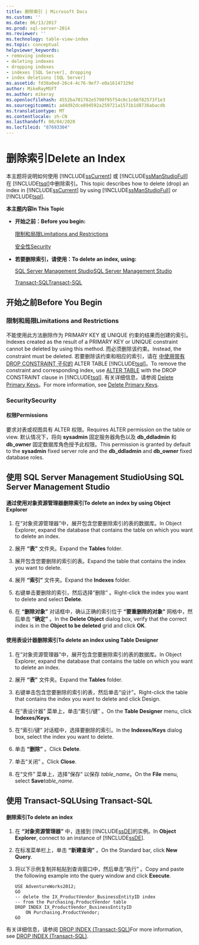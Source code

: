 ```yaml
---
title: 删除索引 | Microsoft Docs
ms.custom: ''
ms.date: 06/13/2017
ms.prod: sql-server-2014
ms.reviewer: ''
ms.technology: table-view-index
ms.topic: conceptual
helpviewer_keywords:
- removing indexes
- deleting indexes
- dropping indexes
- indexes [SQL Server], dropping
- index deletions [SQL Server]
ms.assetid: fd38a0ed-26c4-4c76-9ef7-e0a16147329d
author: MikeRayMSFT
ms.author: mikeray
ms.openlocfilehash: 4552ba701782e5790f95f54c0c1c66f82573f1e3
ms.sourcegitcommit: ad4d92dce894592a259721a1571b1d8736abacdb
ms.translationtype: MT
ms.contentlocale: zh-CN
ms.lasthandoff: 08/04/2020
ms.locfileid: "87693304"
---
```

# <a name="delete-an-index"></a><span data-ttu-id="9fc2a-102">删除索引</span><span class="sxs-lookup"><span data-stu-id="9fc2a-102">Delete an Index</span></span>
  <span data-ttu-id="9fc2a-103">本主题将说明如何使用 [!INCLUDE[ssCurrent](../../includes/sscurrent-md.md)] 或 [!INCLUDE[ssManStudioFull](../../includes/ssmanstudiofull-md.md)] 在 [!INCLUDE[tsql](../../includes/tsql-md.md)]中删除索引。</span><span class="sxs-lookup"><span data-stu-id="9fc2a-103">This topic describes how to delete (drop) an index in [!INCLUDE[ssCurrent](../../includes/sscurrent-md.md)] by using [!INCLUDE[ssManStudioFull](../../includes/ssmanstudiofull-md.md)] or [!INCLUDE[tsql](../../includes/tsql-md.md)].</span></span>  
  
 <span data-ttu-id="9fc2a-104">**本主题内容**</span><span class="sxs-lookup"><span data-stu-id="9fc2a-104">**In This Topic**</span></span>  
  
-   <span data-ttu-id="9fc2a-105">**开始之前：**</span><span class="sxs-lookup"><span data-stu-id="9fc2a-105">**Before you begin:**</span></span>  
  
     [<span data-ttu-id="9fc2a-106">限制和局限</span><span class="sxs-lookup"><span data-stu-id="9fc2a-106">Limitations and Restrictions</span></span>](#Restrictions)  
  
     [<span data-ttu-id="9fc2a-107">安全性</span><span class="sxs-lookup"><span data-stu-id="9fc2a-107">Security</span></span>](#Security)  
  
-   <span data-ttu-id="9fc2a-108">**若要删除索引，请使用：**</span><span class="sxs-lookup"><span data-stu-id="9fc2a-108">**To delete an index, using:**</span></span>  
  
     [<span data-ttu-id="9fc2a-109">SQL Server Management Studio</span><span class="sxs-lookup"><span data-stu-id="9fc2a-109">SQL Server Management Studio</span></span>](#SSMSProcedure)  
  
     [<span data-ttu-id="9fc2a-110">Transact-SQL</span><span class="sxs-lookup"><span data-stu-id="9fc2a-110">Transact-SQL</span></span>](#TsqlProcedure)  
  
##  <a name="before-you-begin"></a><a name="BeforeYouBegin"></a> <span data-ttu-id="9fc2a-111">开始之前</span><span class="sxs-lookup"><span data-stu-id="9fc2a-111">Before You Begin</span></span>  
  
###  <a name="limitations-and-restrictions"></a><a name="Restrictions"></a> <span data-ttu-id="9fc2a-112">限制和局限</span><span class="sxs-lookup"><span data-stu-id="9fc2a-112">Limitations and Restrictions</span></span>  
 <span data-ttu-id="9fc2a-113">不能使用此方法删除作为 PRIMARY KEY 或 UNIQUE 约束的结果而创建的索引。</span><span class="sxs-lookup"><span data-stu-id="9fc2a-113">Indexes created as the result of a PRIMARY KEY or UNIQUE constraint cannot be deleted by using this method.</span></span> <span data-ttu-id="9fc2a-114">而必须删除该约束。</span><span class="sxs-lookup"><span data-stu-id="9fc2a-114">Instead, the constraint must be deleted.</span></span> <span data-ttu-id="9fc2a-115">若要删除该约束和相应的索引，请在 [中使用带有 DROP CONSTRAINT 子句的](/sql/t-sql/statements/alter-table-transact-sql) ALTER TABLE [!INCLUDE[tsql](../../includes/tsql-md.md)]。</span><span class="sxs-lookup"><span data-stu-id="9fc2a-115">To remove the constraint and corresponding index, use [ALTER TABLE](/sql/t-sql/statements/alter-table-transact-sql) with the DROP CONSTRAINT clause in [!INCLUDE[tsql](../../includes/tsql-md.md)].</span></span> <span data-ttu-id="9fc2a-116">有关详细信息，请参阅 [Delete Primary Keys](../tables/delete-primary-keys.md)。</span><span class="sxs-lookup"><span data-stu-id="9fc2a-116">For more information, see [Delete Primary Keys](../tables/delete-primary-keys.md).</span></span>  
  
###  <a name="security"></a><a name="Security"></a> <span data-ttu-id="9fc2a-117">Security</span><span class="sxs-lookup"><span data-stu-id="9fc2a-117">Security</span></span>  
  
####  <a name="permissions"></a><a name="Permissions"></a> <span data-ttu-id="9fc2a-118">权限</span><span class="sxs-lookup"><span data-stu-id="9fc2a-118">Permissions</span></span>  
 <span data-ttu-id="9fc2a-119">要求对表或视图具有 ALTER 权限。</span><span class="sxs-lookup"><span data-stu-id="9fc2a-119">Requires ALTER permission on the table or view.</span></span> <span data-ttu-id="9fc2a-120">默认情况下，将向 **sysadmin** 固定服务器角色以及 **db_ddladmin** 和 **db_owner** 固定数据库角色授予此权限。</span><span class="sxs-lookup"><span data-stu-id="9fc2a-120">This permission is granted by default to the **sysadmin** fixed server role and the **db_ddladmin** and **db_owner** fixed database roles.</span></span>  
  
##  <a name="using-sql-server-management-studio"></a><a name="SSMSProcedure"></a> <span data-ttu-id="9fc2a-121">使用 SQL Server Management Studio</span><span class="sxs-lookup"><span data-stu-id="9fc2a-121">Using SQL Server Management Studio</span></span>  
  
#### <a name="to-delete-an-index-by-using-object-explorer"></a><span data-ttu-id="9fc2a-122">通过使用对象资源管理器删除索引</span><span class="sxs-lookup"><span data-stu-id="9fc2a-122">To delete an index by using Object Explorer</span></span>  
  
1.  <span data-ttu-id="9fc2a-123">在“对象资源管理器”中，展开包含您要删除索引的表的数据库。</span><span class="sxs-lookup"><span data-stu-id="9fc2a-123">In Object Explorer, expand the database that contains the table on which you want to delete an index.</span></span>  
  
2.  <span data-ttu-id="9fc2a-124">展开 **“表”** 文件夹。</span><span class="sxs-lookup"><span data-stu-id="9fc2a-124">Expand the **Tables** folder.</span></span>  
  
3.  <span data-ttu-id="9fc2a-125">展开包含您要删除的索引的表。</span><span class="sxs-lookup"><span data-stu-id="9fc2a-125">Expand the table that contains the index you want to delete.</span></span>  
  
4.  <span data-ttu-id="9fc2a-126">展开 **“索引”** 文件夹。</span><span class="sxs-lookup"><span data-stu-id="9fc2a-126">Expand the **Indexes** folder.</span></span>  
  
5.  <span data-ttu-id="9fc2a-127">右键单击要删除的索引，然后选择“删除”  。</span><span class="sxs-lookup"><span data-stu-id="9fc2a-127">Right-click the index you want to delete and select **Delete**.</span></span>  
  
6.  <span data-ttu-id="9fc2a-128">在 **“删除对象”** 对话框中，确认正确的索引位于 **“要重删除的对象”** 网格中，然后单击 **“确定”** 。</span><span class="sxs-lookup"><span data-stu-id="9fc2a-128">In the **Delete Object** dialog box, verify that the correct index is in the **Object to be deleted** grid and click **OK**.</span></span>  
  
#### <a name="to-delete-an-index-using-table-designer"></a><span data-ttu-id="9fc2a-129">使用表设计器删除索引</span><span class="sxs-lookup"><span data-stu-id="9fc2a-129">To delete an index using Table Designer</span></span>  
  
1.  <span data-ttu-id="9fc2a-130">在“对象资源管理器”中，展开包含您要删除索引的表的数据库。</span><span class="sxs-lookup"><span data-stu-id="9fc2a-130">In Object Explorer, expand the database that contains the table on which you want to delete an index.</span></span>  
  
2.  <span data-ttu-id="9fc2a-131">展开 **“表”** 文件夹。</span><span class="sxs-lookup"><span data-stu-id="9fc2a-131">Expand the **Tables** folder.</span></span>  
  
3.  <span data-ttu-id="9fc2a-132">右键单击包含您要删除的索引的表，然后单击“设计”。</span><span class="sxs-lookup"><span data-stu-id="9fc2a-132">Right-click the table that contains the index you want to delete and click Design.</span></span>  
  
4.  <span data-ttu-id="9fc2a-133">在“表设计器”  菜单上，单击“索引/键”  。</span><span class="sxs-lookup"><span data-stu-id="9fc2a-133">On the **Table Designer** menu, click **Indexes/Keys**.</span></span>  
  
5.  <span data-ttu-id="9fc2a-134">在“索引/键”  对话框中，选择要删除的索引。</span><span class="sxs-lookup"><span data-stu-id="9fc2a-134">In the **Indexes/Keys** dialog box, select the index you want to delete.</span></span>  
  
6.  <span data-ttu-id="9fc2a-135">单击 **“删除”** 。</span><span class="sxs-lookup"><span data-stu-id="9fc2a-135">Click **Delete**.</span></span>  
  
7.  <span data-ttu-id="9fc2a-136">单击“关闭”  。</span><span class="sxs-lookup"><span data-stu-id="9fc2a-136">Click **Close**.</span></span>  
  
8.  <span data-ttu-id="9fc2a-137">在“文件”  菜单上，选择“保存”  以保存 _table_name_。</span><span class="sxs-lookup"><span data-stu-id="9fc2a-137">On the **File** menu, select **Save**_table_name_.</span></span>  
  
##  <a name="using-transact-sql"></a><a name="TsqlProcedure"></a> <span data-ttu-id="9fc2a-138">使用 Transact-SQL</span><span class="sxs-lookup"><span data-stu-id="9fc2a-138">Using Transact-SQL</span></span>  
  
#### <a name="to-delete-an-index"></a><span data-ttu-id="9fc2a-139">删除索引</span><span class="sxs-lookup"><span data-stu-id="9fc2a-139">To delete an index</span></span>  
  
1.  <span data-ttu-id="9fc2a-140">在 **“对象资源管理器”** 中，连接到 [!INCLUDE[ssDE](../../includes/ssde-md.md)]的实例。</span><span class="sxs-lookup"><span data-stu-id="9fc2a-140">In **Object Explorer**, connect to an instance of [!INCLUDE[ssDE](../../includes/ssde-md.md)].</span></span>  
  
2.  <span data-ttu-id="9fc2a-141">在标准菜单栏上，单击 **“新建查询”** 。</span><span class="sxs-lookup"><span data-stu-id="9fc2a-141">On the Standard bar, click **New Query**.</span></span>  
  
3.  <span data-ttu-id="9fc2a-142">将以下示例复制并粘贴到查询窗口中，然后单击“执行”  。</span><span class="sxs-lookup"><span data-stu-id="9fc2a-142">Copy and paste the following example into the query window and click **Execute**.</span></span>  
  
    ```  
    USE AdventureWorks2012;  
    GO  
    -- delete the IX_ProductVendor_BusinessEntityID index  
    -- from the Purchasing.ProductVendor table  
    DROP INDEX IX_ProductVendor_BusinessEntityID   
        ON Purchasing.ProductVendor;  
    GO  
    ```  
  
 <span data-ttu-id="9fc2a-143">有关详细信息，请参阅 [DROP INDEX (Transact-SQL)](/sql/t-sql/statements/drop-index-transact-sql)</span><span class="sxs-lookup"><span data-stu-id="9fc2a-143">For more information, see [DROP INDEX &#40;Transact-SQL&#41;](/sql/t-sql/statements/drop-index-transact-sql).</span></span>  
  
  
